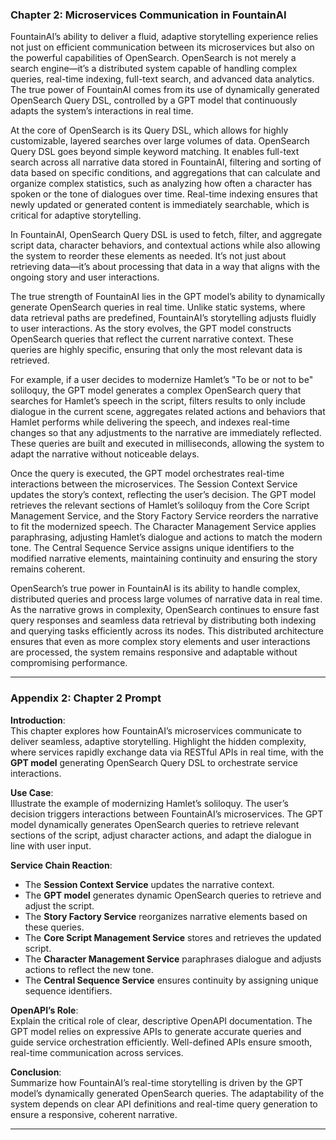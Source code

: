 ### Chapter 2: Microservices Communication in FountainAI

FountainAI’s ability to deliver a fluid, adaptive storytelling experience relies not just on efficient communication between its microservices but also on the powerful capabilities of OpenSearch. OpenSearch is not merely a search engine—it’s a distributed system capable of handling complex queries, real-time indexing, full-text search, and advanced data analytics. The true power of FountainAI comes from its use of dynamically generated OpenSearch Query DSL, controlled by a GPT model that continuously adapts the system’s interactions in real time.

At the core of OpenSearch is its Query DSL, which allows for highly customizable, layered searches over large volumes of data. OpenSearch Query DSL goes beyond simple keyword matching. It enables full-text search across all narrative data stored in FountainAI, filtering and sorting of data based on specific conditions, and aggregations that can calculate and organize complex statistics, such as analyzing how often a character has spoken or the tone of dialogues over time. Real-time indexing ensures that newly updated or generated content is immediately searchable, which is critical for adaptive storytelling.

In FountainAI, OpenSearch Query DSL is used to fetch, filter, and aggregate script data, character behaviors, and contextual actions while also allowing the system to reorder these elements as needed. It’s not just about retrieving data—it’s about processing that data in a way that aligns with the ongoing story and user interactions.

The true strength of FountainAI lies in the GPT model’s ability to dynamically generate OpenSearch queries in real time. Unlike static systems, where data retrieval paths are predefined, FountainAI’s storytelling adjusts fluidly to user interactions. As the story evolves, the GPT model constructs OpenSearch queries that reflect the current narrative context. These queries are highly specific, ensuring that only the most relevant data is retrieved.

For example, if a user decides to modernize Hamlet’s "To be or not to be" soliloquy, the GPT model generates a complex OpenSearch query that searches for Hamlet’s speech in the script, filters results to only include dialogue in the current scene, aggregates related actions and behaviors that Hamlet performs while delivering the speech, and indexes real-time changes so that any adjustments to the narrative are immediately reflected. These queries are built and executed in milliseconds, allowing the system to adapt the narrative without noticeable delays.

Once the query is executed, the GPT model orchestrates real-time interactions between the microservices. The Session Context Service updates the story’s context, reflecting the user’s decision. The GPT model retrieves the relevant sections of Hamlet’s soliloquy from the Core Script Management Service, and the Story Factory Service reorders the narrative to fit the modernized speech. The Character Management Service applies paraphrasing, adjusting Hamlet’s dialogue and actions to match the modern tone. The Central Sequence Service assigns unique identifiers to the modified narrative elements, maintaining continuity and ensuring the story remains coherent.

OpenSearch’s true power in FountainAI is its ability to handle complex, distributed queries and process large volumes of narrative data in real time. As the narrative grows in complexity, OpenSearch continues to ensure fast query responses and seamless data retrieval by distributing both indexing and querying tasks efficiently across its nodes. This distributed architecture ensures that even as more complex story elements and user interactions are processed, the system remains responsive and adaptable without compromising performance.

---

### Appendix 2: Chapter 2 Prompt

**Introduction**:  
This chapter explores how FountainAI’s microservices communicate to deliver seamless, adaptive storytelling. Highlight the hidden complexity, where services rapidly exchange data via RESTful APIs in real time, with the **GPT model** generating OpenSearch Query DSL to orchestrate service interactions.

**Use Case**:  
Illustrate the example of modernizing Hamlet’s soliloquy. The user’s decision triggers interactions between FountainAI’s microservices. The GPT model dynamically generates OpenSearch queries to retrieve relevant sections of the script, adjust character actions, and adapt the dialogue in line with user input.

**Service Chain Reaction**:  
- The **Session Context Service** updates the narrative context.
- The **GPT model** generates dynamic OpenSearch queries to retrieve and adjust the script.
- The **Story Factory Service** reorganizes narrative elements based on these queries.
- The **Core Script Management Service** stores and retrieves the updated script.
- The **Character Management Service** paraphrases dialogue and adjusts actions to reflect the new tone.
- The **Central Sequence Service** ensures continuity by assigning unique sequence identifiers.

**OpenAPI’s Role**:  
Explain the critical role of clear, descriptive OpenAPI documentation. The GPT model relies on expressive APIs to generate accurate queries and guide service orchestration efficiently. Well-defined APIs ensure smooth, real-time communication across services.

**Conclusion**:  
Summarize how FountainAI’s real-time storytelling is driven by the GPT model’s dynamically generated OpenSearch queries. The adaptability of the system depends on clear API definitions and real-time query generation to ensure a responsive, coherent narrative.

---
